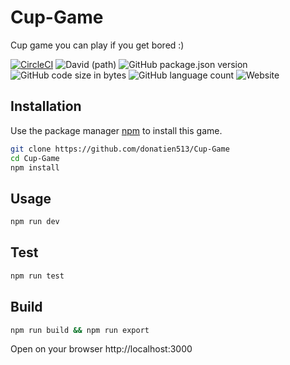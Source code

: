 # Cup-Game
Cup game you can play if you get bored :)

[![CircleCI](https://circleci.com/gh/donatien513/Cup-Game.svg?style=svg)](https://circleci.com/gh/donatien513/Cup-Game)
![David (path)](https://img.shields.io/david/donatien513/Cup-Game)
![GitHub package.json version](https://img.shields.io/github/package-json/v/donatien513/Cup-Game)
![GitHub code size in bytes](https://img.shields.io/github/languages/code-size/donatien513/Cup-Game)
![GitHub language count](https://img.shields.io/github/languages/count/donatien513/Cup-Game)
![Website](https://img.shields.io/website?url=https%3A%2F%2Fdonatien513.github.io%2FCup-Game%2F)

## Installation

Use the package manager [npm](https://www.npmjs.com/) to install this game.

```bash
git clone https://github.com/donatien513/Cup-Game
cd Cup-Game
npm install
```

## Usage

```bash
npm run dev
```

## Test

```bash
npm run test
```

## Build

```bash
npm run build && npm run export
```

Open on your browser http://localhost:3000

